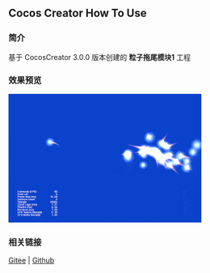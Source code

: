 ## Cocos Creator How To Use

### 简介

基于 CocosCreator 3.0.0 版本创建的 **粒子拖尾模块1** 工程

### 效果预览
![image](../../gif/202203/2022030532.gif)

### 相关链接
[Gitee](https://gitee.com/mirrors_cocos-creator/test-cases-3d/blob/v3.0/assets/cases/particle) | [Github](https://github.com/cocos-creator/test-cases-3d/blob/v3.0/assets/cases/particle)